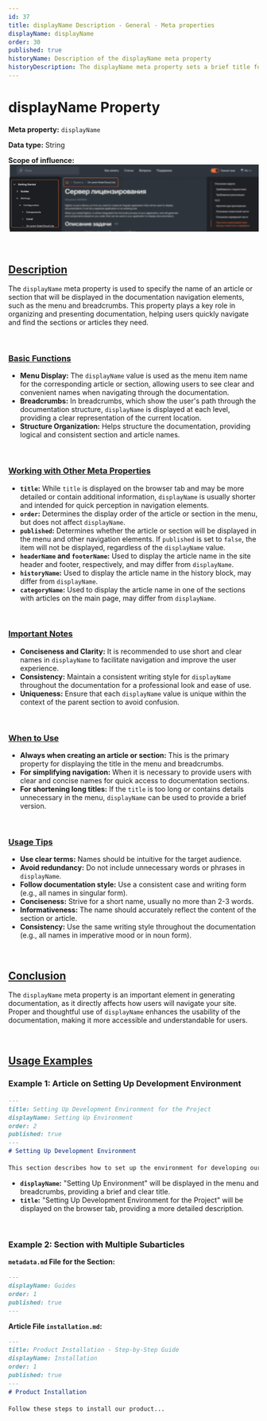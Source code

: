 ```yaml
---
id: 37
title: displayName Description - General - Meta properties
displayName: displayName
order: 30
published: true
historyName: Description of the displayName meta property
historyDescription: The displayName meta property sets a brief title for the article to be displayed in the menu and documentation navigation.
---
```


# displayName Property

**Meta property:** `displayName`

**Data type:** String

**Scope of influence:**
![Property Influence](https://raw.githubusercontent.com/SolarSpaceTech/product-documentation-content/refs/heads/main/ru/markdown/images/display-name.png)


<br/>

## [Description](description)

The `displayName` meta property is used to specify the name of an article or section that will be displayed in the documentation navigation elements,
such as the menu and breadcrumbs. This property plays a key role in organizing and presenting documentation, helping users quickly
navigate and find the sections or articles they need.

<br/>

### [Basic Functions](basic-functions)

- **Menu Display:** The `displayName` value is used as the menu item name for the corresponding article or section, allowing
users to see clear and convenient names when navigating through the documentation.
- **Breadcrumbs:** In breadcrumbs, which show the user's path through the documentation structure, `displayName` is displayed at each
level, providing a clear representation of the current location.
- **Structure Organization:** Helps structure the documentation, providing logical and consistent section and article names.

<br/>

### [Working with Other Meta Properties](with-other-properties)

- **`title`:** While `title` is displayed on the browser tab and may be more detailed or contain additional information,
`displayName` is usually shorter and intended for quick perception in navigation elements.
- **`order`:** Determines the display order of the article or section in the menu, but does not affect `displayName`.
- **`published`:** Determines whether the article or section will be displayed in the menu and other navigation elements. If `published` is set
to `false`, the item will not be displayed, regardless of the `displayName` value.
- **`headerName` and `footerName`:** Used to display the article name in the site header and footer, respectively, and may differ from `displayName`.
- **`historyName`:** Used to display the article name in the history block, may differ from `displayName`.
- **`categoryName`:** Used to display the article name in one of the sections with articles on the main page, may differ from `displayName`.


<br/>

### [Important Notes](notes)

- **Conciseness and Clarity:** It is recommended to use short and clear names in `displayName` to facilitate navigation and improve the user experience.
- **Consistency:** Maintain a consistent writing style for `displayName` throughout the documentation for a professional look and ease of use.
- **Uniqueness:** Ensure that each `displayName` value is unique within the context of the parent section to avoid confusion.

<br/>

### [When to Use](when-to-use)

- **Always when creating an article or section:** This is the primary property for displaying the title in the menu and breadcrumbs.
- **For simplifying navigation:** When it is necessary to provide users with clear and concise names for quick access to documentation sections.
- **For shortening long titles:** If the `title` is too long or contains details unnecessary in the menu, `displayName` can be used to provide a brief version.

<br/>

### [Usage Tips](advice)

- **Use clear terms:** Names should be intuitive for the target audience.
- **Avoid redundancy:** Do not include unnecessary words or phrases in `displayName`.
- **Follow documentation style:** Use a consistent case and writing form (e.g., all names in singular form).
- **Conciseness:** Strive for a short name, usually no more than 2-3 words.
- **Informativeness:** The name should accurately reflect the content of the section or article.
- **Consistency:** Use the same writing style throughout the documentation (e.g., all names in imperative mood
  or in noun form).

<br/>

## [Conclusion](conclusion)

The `displayName` meta property is an important element in generating documentation, as it directly affects how users will navigate your site. Proper and thoughtful use of `displayName` enhances the usability of the documentation, making it more accessible and understandable for users.

<br/>

## [Usage Examples](examples)

### Example 1: Article on Setting Up Development Environment

```md
---
title: Setting Up Development Environment for the Project
displayName: Setting Up Environment
order: 2
published: true
---
# Setting Up Development Environment

This section describes how to set up the environment for developing our project...
```

- **`displayName`:** "Setting Up Environment" will be displayed in the menu and breadcrumbs, providing a brief and clear title.
- **`title`:** "Setting Up Development Environment for the Project" will be displayed on the browser tab, providing a more detailed description.

<br/>

### Example 2: Section with Multiple Subarticles

**`metadata.md` File for the Section:**

```md
---
displayName: Guides
order: 1
published: true
---
```

**Article File `installation.md`:**

```md
---
title: Product Installation - Step-by-Step Guide
displayName: Installation
order: 1
published: true
---
# Product Installation

Follow these steps to install our product...
```
